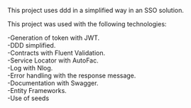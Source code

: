 
This project uses ddd in a simplified way in an SSO solution.

This project was used with the following technologies:

-Generation of token with JWT.                               
-DDD simplified.                                            
-Contracts with Fluent Validation.                           
-Service Locator with AutoFac.                              
-Log with Nlog.                                            
-Error handling with the response message.                          
-Documentation with Swagger.                                        
-Entity Frameworks.                                                 
-Use of seeds                                                   
